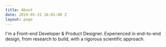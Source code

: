 ```yaml
---
title: About
date: 2019-05-31 16:01:00 Z
layout: page
---
```


I'm a Front-end Developer & Product Designer. Experienced in end-to-end design, from research to build, with a rigorous scientific approach.